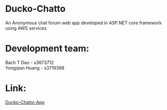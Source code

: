 # Ducko-Chatto
An Anonymous chat forum web app developed in ASP.NET core framework using AWS services 
# Development team:
Bach T Dao - s3673712  
Yongqian Huang - s3719368
# Link:
[Ducko-Chatto-App](http://ducko-chatto-app.us-east-1.elasticbeanstalk.com/)
